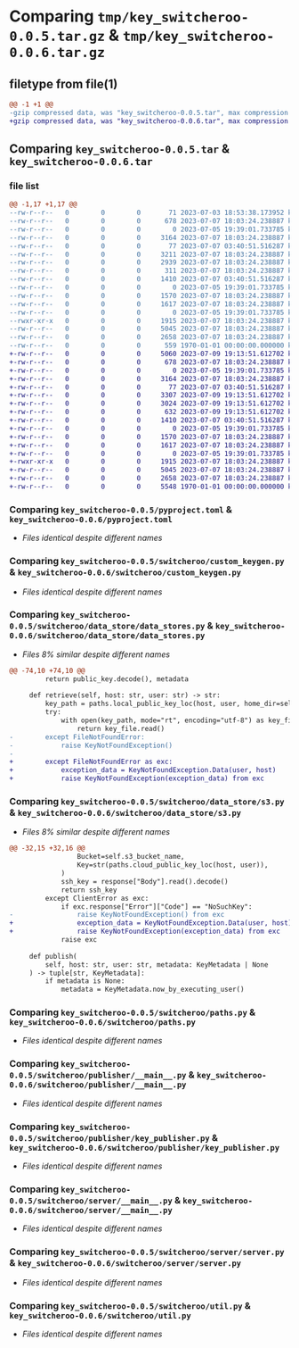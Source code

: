 # Comparing `tmp/key_switcheroo-0.0.5.tar.gz` & `tmp/key_switcheroo-0.0.6.tar.gz`

## filetype from file(1)

```diff
@@ -1 +1 @@
-gzip compressed data, was "key_switcheroo-0.0.5.tar", max compression
+gzip compressed data, was "key_switcheroo-0.0.6.tar", max compression
```

## Comparing `key_switcheroo-0.0.5.tar` & `key_switcheroo-0.0.6.tar`

### file list

```diff
@@ -1,17 +1,17 @@
--rw-r--r--   0        0        0       71 2023-07-03 18:53:38.173952 key_switcheroo-0.0.5/README.md
--rw-r--r--   0        0        0      678 2023-07-07 18:03:24.238887 key_switcheroo-0.0.5/pyproject.toml
--rw-r--r--   0        0        0        0 2023-07-05 19:39:01.733785 key_switcheroo-0.0.5/switcheroo/__init__.py
--rw-r--r--   0        0        0     3164 2023-07-07 18:03:24.238887 key_switcheroo-0.0.5/switcheroo/custom_keygen.py
--rw-r--r--   0        0        0       77 2023-07-07 03:40:51.516287 key_switcheroo-0.0.5/switcheroo/data_store/__init__.py
--rw-r--r--   0        0        0     3211 2023-07-07 18:03:24.238887 key_switcheroo-0.0.5/switcheroo/data_store/data_stores.py
--rw-r--r--   0        0        0     2939 2023-07-07 18:03:24.238887 key_switcheroo-0.0.5/switcheroo/data_store/s3.py
--rw-r--r--   0        0        0      311 2023-07-07 18:03:24.238887 key_switcheroo-0.0.5/switcheroo/exceptions.py
--rw-r--r--   0        0        0     1410 2023-07-07 03:40:51.516287 key_switcheroo-0.0.5/switcheroo/paths.py
--rw-r--r--   0        0        0        0 2023-07-05 19:39:01.733785 key_switcheroo-0.0.5/switcheroo/publisher/__init__.py
--rw-r--r--   0        0        0     1570 2023-07-07 18:03:24.238887 key_switcheroo-0.0.5/switcheroo/publisher/__main__.py
--rw-r--r--   0        0        0     1617 2023-07-07 18:03:24.238887 key_switcheroo-0.0.5/switcheroo/publisher/key_publisher.py
--rw-r--r--   0        0        0        0 2023-07-05 19:39:01.733785 key_switcheroo-0.0.5/switcheroo/server/__init__.py
--rwxr-xr-x   0        0        0     1915 2023-07-07 18:03:24.238887 key_switcheroo-0.0.5/switcheroo/server/__main__.py
--rw-r--r--   0        0        0     5045 2023-07-07 18:03:24.238887 key_switcheroo-0.0.5/switcheroo/server/server.py
--rw-r--r--   0        0        0     2658 2023-07-07 18:03:24.238887 key_switcheroo-0.0.5/switcheroo/util.py
--rw-r--r--   0        0        0      559 1970-01-01 00:00:00.000000 key_switcheroo-0.0.5/PKG-INFO
+-rw-r--r--   0        0        0     5060 2023-07-09 19:13:51.612702 key_switcheroo-0.0.6/README.md
+-rw-r--r--   0        0        0      678 2023-07-07 18:03:24.238887 key_switcheroo-0.0.6/pyproject.toml
+-rw-r--r--   0        0        0        0 2023-07-05 19:39:01.733785 key_switcheroo-0.0.6/switcheroo/__init__.py
+-rw-r--r--   0        0        0     3164 2023-07-07 18:03:24.238887 key_switcheroo-0.0.6/switcheroo/custom_keygen.py
+-rw-r--r--   0        0        0       77 2023-07-07 03:40:51.516287 key_switcheroo-0.0.6/switcheroo/data_store/__init__.py
+-rw-r--r--   0        0        0     3307 2023-07-09 19:13:51.612702 key_switcheroo-0.0.6/switcheroo/data_store/data_stores.py
+-rw-r--r--   0        0        0     3024 2023-07-09 19:13:51.612702 key_switcheroo-0.0.6/switcheroo/data_store/s3.py
+-rw-r--r--   0        0        0      632 2023-07-09 19:13:51.612702 key_switcheroo-0.0.6/switcheroo/exceptions.py
+-rw-r--r--   0        0        0     1410 2023-07-07 03:40:51.516287 key_switcheroo-0.0.6/switcheroo/paths.py
+-rw-r--r--   0        0        0        0 2023-07-05 19:39:01.733785 key_switcheroo-0.0.6/switcheroo/publisher/__init__.py
+-rw-r--r--   0        0        0     1570 2023-07-07 18:03:24.238887 key_switcheroo-0.0.6/switcheroo/publisher/__main__.py
+-rw-r--r--   0        0        0     1617 2023-07-07 18:03:24.238887 key_switcheroo-0.0.6/switcheroo/publisher/key_publisher.py
+-rw-r--r--   0        0        0        0 2023-07-05 19:39:01.733785 key_switcheroo-0.0.6/switcheroo/server/__init__.py
+-rwxr-xr-x   0        0        0     1915 2023-07-07 18:03:24.238887 key_switcheroo-0.0.6/switcheroo/server/__main__.py
+-rw-r--r--   0        0        0     5045 2023-07-07 18:03:24.238887 key_switcheroo-0.0.6/switcheroo/server/server.py
+-rw-r--r--   0        0        0     2658 2023-07-07 18:03:24.238887 key_switcheroo-0.0.6/switcheroo/util.py
+-rw-r--r--   0        0        0     5548 1970-01-01 00:00:00.000000 key_switcheroo-0.0.6/PKG-INFO
```

### Comparing `key_switcheroo-0.0.5/pyproject.toml` & `key_switcheroo-0.0.6/pyproject.toml`

 * *Files identical despite different names*

### Comparing `key_switcheroo-0.0.5/switcheroo/custom_keygen.py` & `key_switcheroo-0.0.6/switcheroo/custom_keygen.py`

 * *Files identical despite different names*

### Comparing `key_switcheroo-0.0.5/switcheroo/data_store/data_stores.py` & `key_switcheroo-0.0.6/switcheroo/data_store/data_stores.py`

 * *Files 8% similar despite different names*

```diff
@@ -74,10 +74,10 @@
         return public_key.decode(), metadata
 
     def retrieve(self, host: str, user: str) -> str:
         key_path = paths.local_public_key_loc(host, user, home_dir=self.home_dir)
         try:
             with open(key_path, mode="rt", encoding="utf-8") as key_file:
                 return key_file.read()
-        except FileNotFoundError:
-            raise KeyNotFoundException()
-
+        except FileNotFoundError as exc:
+            exception_data = KeyNotFoundException.Data(user, host)
+            raise KeyNotFoundException(exception_data) from exc
```

### Comparing `key_switcheroo-0.0.5/switcheroo/data_store/s3.py` & `key_switcheroo-0.0.6/switcheroo/data_store/s3.py`

 * *Files 8% similar despite different names*

```diff
@@ -32,15 +32,16 @@
                 Bucket=self.s3_bucket_name,
                 Key=str(paths.cloud_public_key_loc(host, user)),
             )
             ssh_key = response["Body"].read().decode()
             return ssh_key
         except ClientError as exc:
             if exc.response["Error"]["Code"] == "NoSuchKey":
-                raise KeyNotFoundException() from exc
+                exception_data = KeyNotFoundException.Data(user, host)
+                raise KeyNotFoundException(exception_data) from exc
             raise exc
 
     def publish(
         self, host: str, user: str, metadata: KeyMetadata | None
     ) -> tuple[str, KeyMetadata]:
         if metadata is None:
             metadata = KeyMetadata.now_by_executing_user()
```

### Comparing `key_switcheroo-0.0.5/switcheroo/paths.py` & `key_switcheroo-0.0.6/switcheroo/paths.py`

 * *Files identical despite different names*

### Comparing `key_switcheroo-0.0.5/switcheroo/publisher/__main__.py` & `key_switcheroo-0.0.6/switcheroo/publisher/__main__.py`

 * *Files identical despite different names*

### Comparing `key_switcheroo-0.0.5/switcheroo/publisher/key_publisher.py` & `key_switcheroo-0.0.6/switcheroo/publisher/key_publisher.py`

 * *Files identical despite different names*

### Comparing `key_switcheroo-0.0.5/switcheroo/server/__main__.py` & `key_switcheroo-0.0.6/switcheroo/server/__main__.py`

 * *Files identical despite different names*

### Comparing `key_switcheroo-0.0.5/switcheroo/server/server.py` & `key_switcheroo-0.0.6/switcheroo/server/server.py`

 * *Files identical despite different names*

### Comparing `key_switcheroo-0.0.5/switcheroo/util.py` & `key_switcheroo-0.0.6/switcheroo/util.py`

 * *Files identical despite different names*

